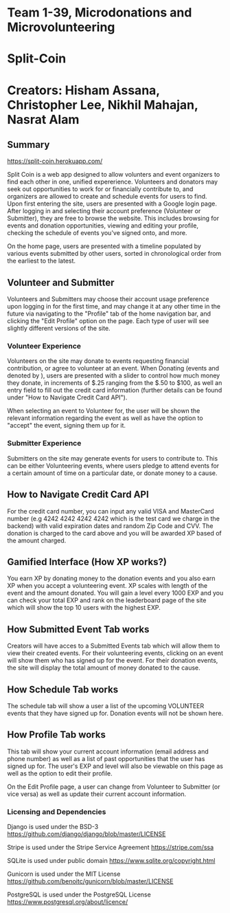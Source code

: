# Team 1-39, Microdonations and Microvolunteering #
# Split-Coin #
# Creators: Hisham Assana, Christopher Lee, Nikhil Mahajan, Nasrat Alam #

## Summary ##

https://split-coin.herokuapp.com/

Split Coin is a web app designed to allow volunters and event organizers to find each other in one, unified expererience. Volunteers and donators may seek out opportunities to work for or financially contribute to, and organizers are allowed to create and schedule events for users to find. Upon first entering the site, users are presented with a Google login page. After logging in and selecting their account preference (Volunteer or Submitter), they are free to browse the website. This includes browsing for events and donation opportunities, viewing and editing your profile, checking the schedule of events you've signed onto, and more.

On the home page, users are presented with a timeline populated by various events submitted by other users, sorted in chronological order from the earliest to the latest.

## Volunteer and Submitter ##
Volunteers and Submitters may choose their account usage preference upon logging in for the first time, and may change it at any other time in the future via navigating to the "Profile" tab of the home navigation bar, and clicking the "Edit Profile" option on the page. Each type of user will see slightly different versions of the site.

### Volunteer Experience ###
Volunteers on the site may donate to events requesting financial contribution, or agree to volunteer at an event. When Donating (events and denoted by ), users are presented with a slider to control how much money they donate, in increments of $.25 ranging from the $.50 to $100, as well an entry field to fill out the credit card information (further details can be found under "How to Navigate Credit Card API"). 

When selecting an event to Volunteer for, the user will be shown the relevant information regarding the event as well as have the option to "accept" the event, signing them up for it.

### Submitter Experience ###
Submitters on the site may generate events for users to contribute to. This can be either Volunteering events, where users pledge to attend events for a certain amount of time on a particular date, or donate money to a cause.
## How to Navigate Credit Card API ##
For the credit card number, you can input any valid VISA and MasterCard number (e.g 4242 4242 4242 4242 which is the test card we charge in the backend) with valid expiration dates and random Zip Code and CVV. The donation is charged to the card above and you will be awarded XP based of the amount charged.

## Gamified Interface (How XP works?) ##
You earn XP by donating money to the donation events and you also earn XP when you accept a volunteering event. XP scales with length of the event and the amount donated. You will gain a level every 1000 EXP and you can check your total EXP and rank on the leaderboard page of the site which will show the top 10 users with the highest EXP.

## How Submitted Event Tab works ##
Creators will have acces to a Submitted Events tab which will allow them to view their created events. For their volunteering events, clicking on an event will show them who has signed up for the event. For their donation events, the site will display the total amount of money donated to the cause.

## How Schedule Tab works ##
The schedule tab will show a user a list of the upcoming VOLUNTEER events that they have signed up for. Donation events will not be shown here.

## How Profile Tab works ##
This tab will show your current account information (email address and phone number) as well as a list of past opportunities that the user has signed up for. The user's EXP and level will also be viewable on this page as well as the option to edit their profile. 

On the Edit Profile page, a user can change from Volunteer to Submitter (or vice versa) as well as update their current account information.

### Licensing and Dependencies ###

Django is used under the BSD-3
https://github.com/django/django/blob/master/LICENSE

Stripe is used under the Stripe Service Agreement
https://stripe.com/ssa

SQLite is used under public domain
https://www.sqlite.org/copyright.html

Gunicorn is used under the MIT License
https://github.com/benoitc/gunicorn/blob/master/LICENSE

PostgreSQL is used under the PostgreSQL License
https://www.postgresql.org/about/licence/
